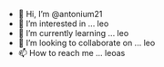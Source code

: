 - 👋 Hi, I’m @antonium21
- 👀 I’m interested in ... leo
- 🌱 I’m currently learning ... leo
- 💞️ I’m looking to collaborate on ... leo
- 📫 How to reach me ... leoas

<!---
antonium21/antonium21 is a ✨ special ✨ repository because its `README.md` (this file) appears on your GitHub profile.
You can click the Preview link to take a look at your changes.
--->
